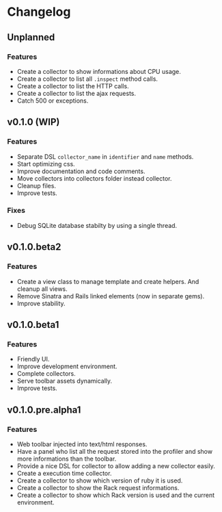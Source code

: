 # Changelog

## Unplanned

### Features

  * Create a collector to show informations about CPU usage.
  * Create a collector to list all `.inspect` method calls.
  * Create a collector to list the HTTP calls.
  * Create a collector to list the ajax requests.
  * Catch 500 or exceptions.




## v0.1.0 (WIP)

### Features

  * Separate DSL `collector_name` in `identifier` and `name` methods.
  * Start optimizing css.
  * Improve documentation and code comments.
  * Move collectors into collectors folder instead collector.
  * Cleanup files.
  * Improve tests.

### Fixes

 * Debug SQLite database stabilty by using a single thread.


## v0.1.0.beta2

### Features

  * Create a view class to manage template and create helpers. And
    cleanup all views.
  * Remove Sinatra and Rails linked elements (now in separate gems).
  * Improve stability.


## v0.1.0.beta1

### Features

  * Friendly UI.
  * Improve development environment.
  * Complete collectors.
  * Serve toolbar assets dynamically.
  * Improve tests.


## v0.1.0.pre.alpha1

### Features

  * Web toolbar injected into text/html responses.
  * Have a panel who list all the request stored into the profiler and show more informations than the toolbar.
  * Provide a nice DSL for collector to allow adding a new collector easily.
  * Create a execution time collector.
  * Create a collector to show which version of ruby it is used.
  * Create a collector to show the Rack request informations.
  * Create a collector to show which Rack version is used and the current environment.
